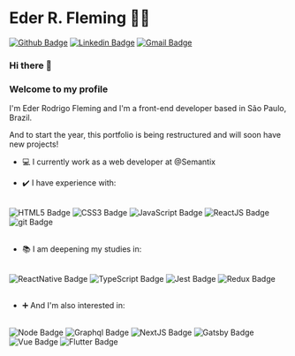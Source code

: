 # Eder R. Fleming :man_technologist:

[![Github Badge](https://img.shields.io/badge/-Github-000?style=flat-square&logo=Github&logoColor=white&link=https://github.com/ederfleming)](https://github.com/ederfleming)
[![Linkedin Badge](https://img.shields.io/badge/-LinkedIn-blue?style=flat-square&logo=Linkedin&logoColor=white&link=https://www.linkedin.com/in/ederfleming/)](https://www.linkedin.com/in/ederfleming/)
[![Gmail Badge](https://img.shields.io/badge/-Gmail-c14438?style=flat-square&logo=Gmail&logoColor=white&link=mailto:ederfleming@gmail.com)](mailto:ederfleming@gmail.com)

### Hi there 👋 
### Welcome to my profile


I'm Eder Rodrigo Fleming and I'm a front-end developer based in São Paulo, Brazil.

And to start the year, this portfolio is being restructured and will soon have new projects!

- :computer: I currently work as a web developer at @Semantix </br>

- :heavy_check_mark: I have experience with:</br></br>

![HTML5 Badge](https://xesque.rocketseat.dev/platform/tech/html5.svg)
![CSS3 Badge](https://xesque.rocketseat.dev/platform/tech/css3.svg)
![JavaScript Badge](https://xesque.rocketseat.dev/platform/tech/javascript.svg)
![ReactJS Badge](https://xesque.rocketseat.dev/platform/tech/reactjs.svg)
![git Badge](https://xesque.rocketseat.dev/platform/tech/git.svg)</br></br>

- :books: I am deepening my studies in:</br></br>

![ReactNative Badge](https://xesque.rocketseat.dev/platform/tech/react-native.svg)
![TypeScript Badge](https://xesque.rocketseat.dev/platform/tech/typescript.svg)
![Jest Badge](https://xesque.rocketseat.dev/platform/tech/jest.svg)
![Redux Badge](https://xesque.rocketseat.dev/platform/tech/redux.svg)</br></br>

- :heavy_plus_sign: And I'm also interested in:</br></br>

![Node Badge](https://xesque.rocketseat.dev/platform/tech/node.svg)
![Graphql Badge](https://xesque.rocketseat.dev/platform/tech/graphql.svg)
![NextJS Badge](https://xesque.rocketseat.dev/platform/tech/nextjs.svg)
![Gatsby Badge](https://xesque.rocketseat.dev/platform/tech/gatsby.svg)
![Vue Badge](https://xesque.rocketseat.dev/platform/tech/vuejs.svg)
![Flutter Badge](https://xesque.rocketseat.dev/platform/tech/flutter.svg)

